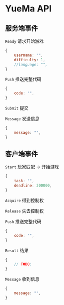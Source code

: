 # YueMa API

## 服务端事件

`Ready`
请求开始游戏
```javascript
{
	username: "",
	difficulty: 1,
	//language: "",
}
```

`Push`
推送完整代码
```javascript
{
	code: "",
}
```

`Submit`
提交

`Message`
发送信息
```javascript
{
	message: "",
}
```

## 客户端事件

`Start`
玩家匹配 -> 开始游戏
```javascript
{
	task: "",
	deadline: 300000,
}
```

`Acquire`
得到控制权

`Release`
失去控制权

`Push`
推送完整代码
```javascript
{
	code: "",
}
```

`Result`
结果
```javascript
{
	// TODO:
}
```

`Message`
收到信息
```javascript
{
	message: "",
}
```
